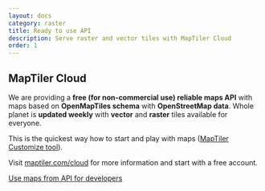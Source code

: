 ```yaml
---
layout: docs
category: raster
title: Ready to use API
description: Serve raster and vector tiles with MapTiler Cloud
order: 1
---
```

## MapTiler Cloud

We are providing a **free (for non-commercial use) reliable maps API** with maps based on **OpenMapTiles schema** with **OpenStreetMap data**. Whole planet is **updated weekly** with **vector** and **raster** tiles available for everyone.

This is the quickest way how to start and play with maps ([MapTiler Customize tool](https://www.maptiler.com/cloud/customize/)).

Visit [maptiler.com/cloud](https://www.maptiler.com/cloud/) for more information and start with a free account.

<a href="https://www.maptiler.com/cloud/" class="btn">Use maps from API for developers</a>